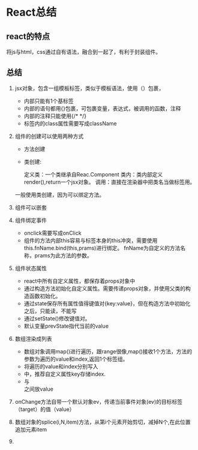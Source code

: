 # React总结

## react的特点

将js与html，css通过自有语法，融合到一起了，有利于封装组件。

## 总结

1. jsx对象，包含一组模板标签，类似于模板语法，使用（）包裹，
    
    - 内部只能有1个基标签
    - 内部的语句都用{}包裹，可包裹变量，表达式，被调用的函数，注释
    - 内部的注释只能使用{/* */}
    - 标签内的class属性需要写成className

2. 组件的创建可以使用两种方式

    - 方法创建
    - 类创建:
        
        定义类：一个类继承自Reac.Component
        类内：类内部定义render(),return一个jsx对象。
        调用：直接在渲染器中把类名当做标签用。

    一般使用类创建，因为可以绑定方法。

3. 组件可以嵌套

4. 组件绑定事件

    - onclick需要写成onClick
    - 组件的方法内部this容易与标签本身的this冲突，需要使用this.fnName.bind(this,prams)进行绑定。
    fnName为自定义的方法名称，prams为此方法的参数。

5. 组件状态属性

    - react中所有自定义属性，都保存着props对象中
    - 通过构造方法初始化自定义属性。需要传递props对象，并使用父类的构造函数初始化。
    - 通过state保存所有属性值得键值对{key:value}，但在构造方法中初始化之后，只能读，不能写
    - 通过setState()修改键值对。
    - 默认变量prevState指代当前的value

6. 数组渲染成列表

    - 数组对象调用map()进行遍历，跟range很像,map()接收1个方法，方法的参数为遍历的value和index,返回1个标签组。 
    - 将遍历的value和index分别写入<li>中，推荐自定义属性key存储index.<li>与</li>之间放value

7. onChange方法自带一个默认对象ev，传递当前事件对象(ev)的目标标签（target）的值（value）

8. 数组对象的splice(i,N,item)方法，从第i个元素开始剪切，减掉N个,在此位置追加元素item

9. 